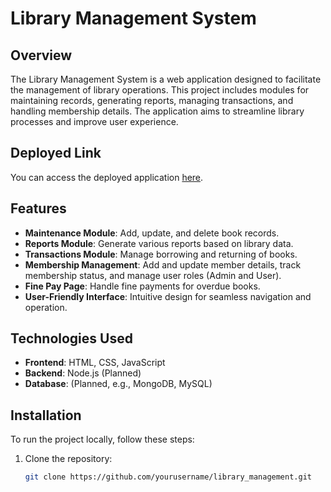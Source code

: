 # Library Management System

## Overview

The Library Management System is a web application designed to facilitate the management of library operations. This project includes modules for maintaining records, generating reports, managing transactions, and handling membership details. The application aims to streamline library processes and improve user experience.

## Deployed Link

You can access the deployed application [here](https://tecresearch.github.io/mastery-in-javascript/library_management).

## Features

- **Maintenance Module**: Add, update, and delete book records.
- **Reports Module**: Generate various reports based on library data.
- **Transactions Module**: Manage borrowing and returning of books.
- **Membership Management**: Add and update member details, track membership status, and manage user roles (Admin and User).
- **Fine Pay Page**: Handle fine payments for overdue books.
- **User-Friendly Interface**: Intuitive design for seamless navigation and operation.

## Technologies Used

- **Frontend**: HTML, CSS, JavaScript
- **Backend**: Node.js (Planned)
- **Database**: (Planned, e.g., MongoDB, MySQL)

## Installation

To run the project locally, follow these steps:

1. Clone the repository:
   ```bash
   git clone https://github.com/yourusername/library_management.git
